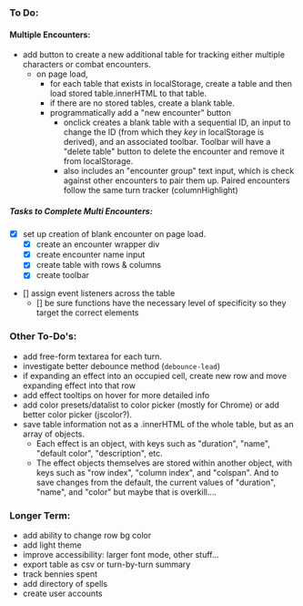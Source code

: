 ### To Do:

#### Multiple Encounters:
- add button to create a new additional table for tracking either multiple characters or combat encounters.
    - on page load, 
        - for each table that exists in localStorage, create a table and then load stored table.innerHTML to that table.
        - if there are no stored tables, create a blank table.
        - programmatically add a "new encounter" button
            - onclick creates a blank table with a sequential ID, an input to change the ID (from which they *key* in localStorage is derived), and an associated toolbar.  Toolbar will have a "delete table" button to delete the encounter and remove it from localStorage.
            - also includes an "encounter group" text input, which is check against other encounters to pair them up.  Paired encounters follow the same turn tracker (columnHighlight)

##### Tasks to Complete Multi Encounters:
- [x] set up creation of blank encounter on page load.
    - [x] create an encounter wrapper div
    - [x] create encounter name input
    - [x] create table with rows & columns
    - [x] create toolbar
- [] assign event listeners across the table
    - [] be sure functions have the necessary level of specificity so they target the correct elements


### Other To-Do's:
- add free-form textarea for each turn.
- investigate better debounce method (`debounce-lead`)
- if expanding an effect into an occupied cell, create new row and move expanding effect into that row
- add effect tooltips on hover for more detailed info
- add color presets/datalist to color picker (mostly for Chrome) or add better color picker (jscolor?).
- save table information not as a .innerHTML of the whole table, but as an array of objects.
    - Each effect is an object, with keys such as "duration", "name", "default color", "description", etc.
    - The effect objects themselves are stored within another object, with keys such as "row index", "column index", and "colspan".  And to save changes from the default, the current values of "duration", "name", and "color" but maybe that is overkill....

### Longer Term:
- add ability to change row bg color
- add light theme
- improve accessibility: larger font mode, other stuff...
- export table as csv or turn-by-turn summary
- track bennies spent
- add directory of spells
- create user accounts
